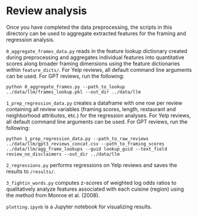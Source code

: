 # Review analysis

Once you have completed the data preprocessing, the scripts in this directory can be used to aggregate extracted features for the framing and regression analysis.

`0_aggregate_frames_data.py` reads in the feature lookup dictionary created during preprocessing and aggregates individual features into quantitative scores along broader framing dimensions using the feature dictionaries within `feature_dicts/`. For Yelp reviews, all default command line arguments can be used. For GPT reviews, run the following:
```
python 0_aggregate_frames.py --path_to_lookup ../data/llm/frames_lookup.pkl --out_dir ../data/llm
```

`1_prep_regression_data.py` creates a dataframe with one row per review containing all review variables (framing scores, length, restaurant and neighborhood attributes, etc.) for the regression analyses. For Yelp reviews, all default command line arguments can be used. For GPT reviews, run the following:
```
python 1_prep_regression_data.py --path_to_raw_reviews ../data/llm/gpt3_reviews_concat.csv --path_to_framing_scores ../data/llm/agg_frame_lookups --guid lookup_guid --text_field review_no_disclaimers --out_dir ../data/llm 
```

`2_regressions.py` performs regressions on Yelp reviews and saves the results to `/results/`. 

`3_fightin_words.py` computes z-scores of weighted log odds ratios to qualitatively analyze features associated with each cuisine (region) using the method from Monroe et al. (2008).

`plotting.ipynb` is a Jupyter notebook for visualizing results.